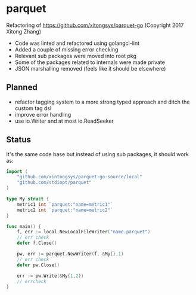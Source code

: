 # parquet

Refactoring of https://github.com/xitongsys/parquet-go (Copyright 2017 Xitong Zhang)

- Code was linted and refactored using golangci-lint
- Added a couple of missing error checking
- Relevant sub packages were moved into root pkg
- Some of the packages related to internals were made private
- JSON marshalling removed (feels like it should be elsewhere)

## Planned

- refactor tagging system to a more strong typed approach and ditch the custom
  tag dsl
- improve error handling
- use io.Writer and at most io.ReadSeeker

## Status

It's the same code base but instead of using sub packages, it should work as:

```go
import (
	"github.com/xintongsys/parquet-go-source/local"
	"github.com/stdiopt/parquet"
)

type My struct {
	metric1 int `parquet:"name=metric1"`
	metric2 int `parquet:"name=metric2"`
}

func main() {
	f, err := local.NewLocalFileWriter("name.parquet")
	// err check
	defer f.Close()

	pw, err := parquet.NewWriter(f, &My{},1)
	// err check
	defer pw.Close()

	err := pw.Write(&My{1,2})
	// errcheck
}
```
